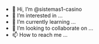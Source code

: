 - 👋 Hi, I’m @sistemas1-casino
- 👀 I’m interested in ...
- 🌱 I’m currently learning ...
- 💞️ I’m looking to collaborate on ...
- 📫 How to reach me ...

<!---
sistemas1-casino/sistemas1-casino is a ✨ special ✨ repository because its `README.md` (this file) appears on your GitHub profile.
You can click the Preview link to take a look at your changes.
--->
